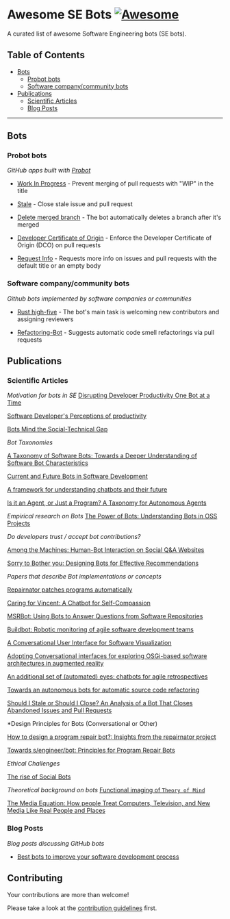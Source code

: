 # Awesome SE Bots [![Awesome](https://cdn.rawgit.com/sindresorhus/awesome/d7305f38d29fed78fa85652e3a63e154dd8e8829/media/badge.svg)](https://github.com/sindresorhus/awesome)

A curated list of awesome Software Engineering bots (SE bots). 

## Table of Contents
- [Bots](#bots) 
    - [Probot bots](#probot)
    - [Software company/community bots](#software)
- [Publications](#publications)
    - [Scientific Articles](#articles)
    - [Blog Posts](#posts)
  
---

## Bots
### Probot bots

*GitHub apps built with [Probot](https://probot.github.io/)*

* [Work In Progress](https://github.com/wip/app) - Prevent merging of pull requests with "WIP" in the title

* [Stale](https://github.com/probot/stale) - Close stale issue and pull request 

* [Delete merged branch](https://github.com/svanboxel/delete-merged-branch) - The bot automatically deletes a branch after it's merged

* [Developer Certificate of Origin](https://github.com/probot/dco) - Enforce the Developer Certificate of Origin (DCO) on pull requests

* [Request Info](https://github.com/behaviorbot/request-info) - Requests more info on issues and pull requests with the default title or an empty body

### Software company/community bots

*Github bots implemented by software companies or communities*

* [Rust high-five](https://github.com/rust-highfive) - The bot's main task is welcoming new contributors and assigning reviewers

* [Refactoring-Bot](https://github.com/Refactoring-Bot/Refactoring-Bot) - Suggests automatic code smell refactorings via pull requests

## Publications

### Scientific Articles

*Motivation for bots in SE*
[Disrupting Developer Productivity One Bot at a Time](https://alexeyza.com/pdf/fse-var2016.pdf)

[Software Developer's Perceptions of productivity](http://thomas-zimmermann.com/publications/files/meyer-fse-2014.pdf)

[Bots Mind the Social-Technical Gap](https://dl.eusset.eu/bitstream/20.500.12015/2929/1/paper_14.pdf)

*Bot Taxonomies*

[A Taxonomy of Software Bots: Towards a Deeper Understanding of Software Bot Characteristics](https://dspace.library.uvic.ca/bitstream/handle/1828/10004/Lebeuf_Carlene_MASc_2018.pdf)

[Current and Future Bots in Software Development](https://doi.org/10.1109/BotSE.2019.00009)

[A framework for understanding chatbots and their future](https://doi.org/10.1145/3195836.3195859)

[Is it an Agent, or Just a Program? A Taxonomy for Autonomous Agents](https://www.researchgate.net/profile/Stan_Franklin/publication/221457111_Is_it_an_Agent_or_Just_a_Program_A_Taxonomy_for_Autonomous_Agents/links/0f317530ba440e7979000000/Is-it-an-Agent-or-Just-a-Program-A-Taxonomy-for-Autonomous-Agents.pdf)

*Empirical research on Bots*
[The Power of Bots: Understanding Bots in OSS Projects](http://igorwiese.com/images/papers/CSCW2018.pdf)

*Do developers trust / accept bot contributions?*

[Among the Machines: Human-Bot Interaction on Social Q&A Websites](https://cmustrudel.github.io/papers/chi16bot.pdf)

[Sorry to Bother you: Designing Bots for Effective Recommendations](https://doi.org/10.1109/BotSE.2019.00021)

*Papers that describe Bot implementations or concepts*

[Repairnator patches programs automatically](https://doi.org/10.1145/3349589)

[Caring for Vincent: A Chatbot for Self-Compassion](https://minha-lee.github.io/files/lee_vincent_chatbot_CHI2019.pdf)

[MSRBot: Using Bots to Answer Questions from Software Repositories](https://arxiv.org/pdf/1905.06991.pdf)

[Buildbot: Robotic monitoring of agile software development teams](https://ieeexplore.ieee.org/stamp/stamp.jsp?arnumber=4415217)

[A Conversational User Interface for Software Visualization](https://doi.org/10.1109/VISSOFT.2017.21)

[Adopting Conversational interfaces for exploring OSGi-based software architectures in augmented reality](https://dl.acm.org/citation.cfm?id=3338683)

[An additional set of (automated) eyes: chatbots for agile retrospectives](https://doi.org/10.1109/BotSE.2019.00017)

[Towards an autonomous bots for automatic source code refactoring](https://doi.org/10.1109/BotSE.2019.00015)

[Should I Stale or Should I Close? An Analysis of a Bot That Closes Abandoned Issues and Pull Requests](https://ieeexplore.ieee.org/document/8823598)

*Design Principles for Bots (Conversational or Other)

[How to design a program repair bot?: Insights from the repairnator project](https://doi.org/10.1145/3183519.3183540)

[Towards s/engineer/bot: Principles for Program Repair Bots](https://www.cs.cmu.edu/~rvantond/pdfs/botse-position-paper-2019.pdf)

*Ethical Challenges*

[The rise of Social Bots](https://doi.org/10.1145/2818717)

*Theoretical background on bots*
[Functional imaging of `Theory of Mind`](https://doi.org/10.1016/S1364-6613(02)00025-6)

[The Media Equation: How people Treat Computers, Television, and New Media Like Real People and Places](https://dl.acm.org/citation.cfm?id=236605)


### Blog Posts

*Blog posts discussing GitHub bots*

* [Best bots to improve your software development process](https://livablesoftware.com/best-bots-software-development/)

## Contributing
Your contributions are more than welcome! 

Please take a look at the [contribution guidelines](CONTRIBUTING.md) first.
